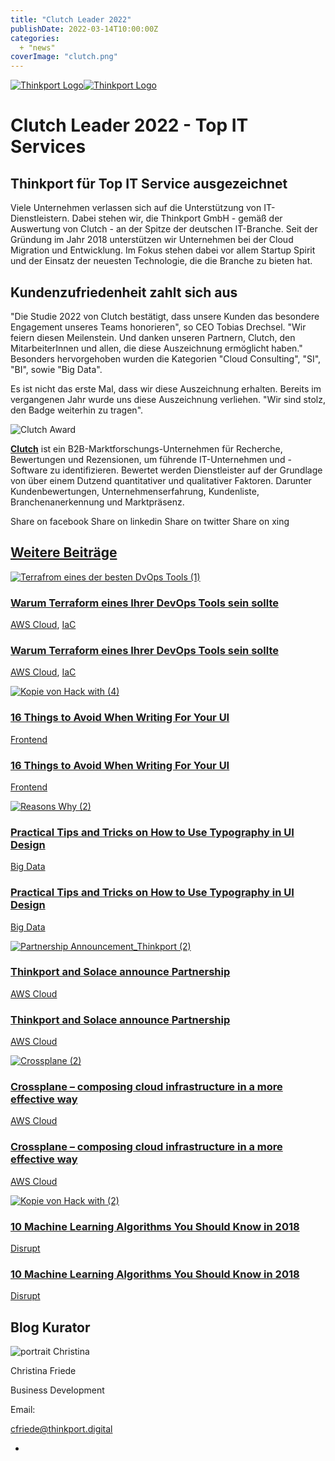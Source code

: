 ```yaml
---
title: "Clutch Leader 2022"
publishDate: 2022-03-14T10:00:00Z
categories: 
  + "news"
coverImage: "clutch.png"
---
```


 [![Thinkport Logo](images/Logo_horizontral_new-ovavzp5ztqmosy1yz1jrwr9fv5swhtoc0bky3tkc3g.png "Logo Bright Colours")](https://thinkport.digital)[![Thinkport Logo](images/Logo_horizontral_new-ovavzp5ztqmosy1yz1jrwr9fv5swhtoc0bky3tkc3g.png "Logo Bright Colours")](https://thinkport.digital)

# Clutch Leader 2022 - Top IT Services

## Thinkport für Top IT Service ausgezeichnet

Viele Unternehmen verlassen sich auf die Unterstützung von IT-Dienstleistern. Dabei stehen wir, die Thinkport GmbH - gemäß der Auswertung von Clutch - an der Spitze der deutschen IT-Branche. Seit der Gründung im Jahr 2018 unterstützen wir Unternehmen bei der Cloud Migration und Entwicklung. Im Fokus stehen dabei vor allem Startup Spirit und der Einsatz der neuesten Technologie, die die Branche zu bieten hat.

## Kundenzufriedenheit zahlt sich aus

"Die Studie 2022 von Clutch bestätigt, dass unsere Kunden das besondere Engagement unseres Teams honorieren", so CEO Tobias Drechsel. "Wir feiern diesen Meilenstein. Und danken unseren Partnern, Clutch, den MitarbeiterInnen und allen, die diese Auszeichnung ermöglicht haben." Besonders hervorgehoben wurden die Kategorien "Cloud Consulting", "SI", "BI", sowie "Big Data".

Es ist nicht das erste Mal, dass wir diese Auszeichnung erhalten. Bereits im vergangenen Jahr wurde uns diese Auszeichnung verliehen. "Wir sind stolz, den Badge weiterhin zu tragen".

![Clutch Award](images/Clutch-Preis-1024x1024.png)

**[Clutch](https://clutch.co)** ist ein B2B-Marktforschungs-Unternehmen für Recherche, Bewertungen und Rezensionen, um führende IT-Unternehmen und -Software zu identifizieren. Bewertet werden Dienstleister auf der Grundlage von über einem Dutzend quantitativer und qualitativer Faktoren. Darunter Kundenbewertungen, Unternehmenserfahrung, Kundenliste, Branchenanerkennung und Marktpräsenz.

Share on facebook Share on linkedin Share on twitter Share on xing

## [Weitere Beiträge](https://thinkport.digital/blog)

[![Terrafrom eines der besten DvOps Tools (1)](images/Terrafrom-eines-der-besten-DvOps-Tools-1-1024x696.png "Terraform_DevOps Tools")](https://thinkport.digital/warum-terraform-einer-ihrer-devops-tools-sein-sollte/)

### [Warum Terraform eines Ihrer DevOps Tools sein sollte](https://thinkport.digital/warum-terraform-einer-ihrer-devops-tools-sein-sollte/ "Warum Terraform eines Ihrer DevOps Tools sein sollte")

[AWS Cloud](https://thinkport.digital/category/aws-cloud/), [IaC](https://thinkport.digital/category/iac/)

### [Warum Terraform eines Ihrer DevOps Tools sein sollte](https://thinkport.digital/warum-terraform-einer-ihrer-devops-tools-sein-sollte/ "Warum Terraform eines Ihrer DevOps Tools sein sollte")

[AWS Cloud](https://thinkport.digital/category/aws-cloud/), [IaC](https://thinkport.digital/category/iac/)

[![Kopie von Hack with (4)](images/Kopie-von-Hack-with-4.png "Kopie von Hack with (4)")](https://thinkport.digital/16-things-to-avoid-when-writing-for-your-ui/)

### [16 Things to Avoid When Writing For Your UI](https://thinkport.digital/16-things-to-avoid-when-writing-for-your-ui/ "16 Things to Avoid When Writing For Your UI")

[Frontend](https://thinkport.digital/category/frontend/)

### [16 Things to Avoid When Writing For Your UI](https://thinkport.digital/16-things-to-avoid-when-writing-for-your-ui/ "16 Things to Avoid When Writing For Your UI")

[Frontend](https://thinkport.digital/category/frontend/)

[![Reasons Why (2)](images/Reasons-Why-2.png "Reasons Why (2)")](https://thinkport.digital/practical-tips-and-tricks-on-how-to-use-typography-in-ui-design/)

### [Practical Tips and Tricks on How to Use Typography in UI Design](https://thinkport.digital/practical-tips-and-tricks-on-how-to-use-typography-in-ui-design/ "Practical Tips and Tricks on How to Use Typography in UI Design")

[Big Data](https://thinkport.digital/category/big-data/)

### [Practical Tips and Tricks on How to Use Typography in UI Design](https://thinkport.digital/practical-tips-and-tricks-on-how-to-use-typography-in-ui-design/ "Practical Tips and Tricks on How to Use Typography in UI Design")

[Big Data](https://thinkport.digital/category/big-data/)

[![Partnership Announcement_Thinkport (2)](images/Partnership-Announcement_Thinkport-2-1024x696.png "Partnership Announcement_Thinkport (2)")](https://thinkport.digital/thinkport-solace-partnership/)

### [Thinkport and Solace announce Partnership](https://thinkport.digital/thinkport-solace-partnership/ "Thinkport and Solace announce Partnership")

[AWS Cloud](https://thinkport.digital/category/aws-cloud/)

### [Thinkport and Solace announce Partnership](https://thinkport.digital/thinkport-solace-partnership/ "Thinkport and Solace announce Partnership")

[AWS Cloud](https://thinkport.digital/category/aws-cloud/)

[![Crossplane (2)](images/Crossplane-2-1-1024x696.png "Crossplane (2)")](https://thinkport.digital/cloud_infrastructure_with_crossplane/)

### [Crossplane – composing cloud infrastructure in a more effective way](https://thinkport.digital/cloud_infrastructure_with_crossplane/ "Crossplane – composing cloud infrastructure in a more effective way")

[AWS Cloud](https://thinkport.digital/category/aws-cloud/)

### [Crossplane – composing cloud infrastructure in a more effective way](https://thinkport.digital/cloud_infrastructure_with_crossplane/ "Crossplane – composing cloud infrastructure in a more effective way")

[AWS Cloud](https://thinkport.digital/category/aws-cloud/)

[![Kopie von Hack with (2)](images/Kopie-von-Hack-with-2.png "Kopie von Hack with (2)")](https://thinkport.digital/10-machine-learning-algorithms-you-should-know-in-2018/)

### [10 Machine Learning Algorithms You Should Know in 2018](https://thinkport.digital/10-machine-learning-algorithms-you-should-know-in-2018/ "10 Machine Learning Algorithms You Should Know in 2018")

[Disrupt](https://thinkport.digital/category/disrupt/)

### [10 Machine Learning Algorithms You Should Know in 2018](https://thinkport.digital/10-machine-learning-algorithms-you-should-know-in-2018/ "10 Machine Learning Algorithms You Should Know in 2018")

[Disrupt](https://thinkport.digital/category/disrupt/)

## Blog Kurator

![portrait Christina](images/Christina.png)

Christina Friede

Business Development

Email:

[cfriede@thinkport.digital](mailto:cfriede@thinkport.digital)

*  [](https://www.linkedin.com/in/christina-friede-2a6426168/)
